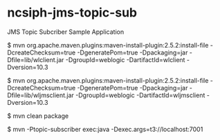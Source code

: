# ncsiph-jms-topic-sub
JMS Topic Subcriber Sample Application

$ mvn org.apache.maven.plugins:maven-install-plugin:2.5.2:install-file  -DcreateChecksum=true -DgeneratePom=true -Dpackaging=jar -Dfile=lib/wlclient.jar -DgroupId=weblogic -DartifactId=wlclient -Dversion=10.3

$ mvn org.apache.maven.plugins:maven-install-plugin:2.5.2:install-file  -DcreateChecksum=true -DgeneratePom=true -Dpackaging=jar -Dfile=lib/wljmsclient.jar -DgroupId=weblogic -DartifactId=wljmsclient -Dversion=10.3

$ mvn clean package

$ mvn -Ptopic-subscriber exec:java -Dexec.args=t3://localhost:7001

